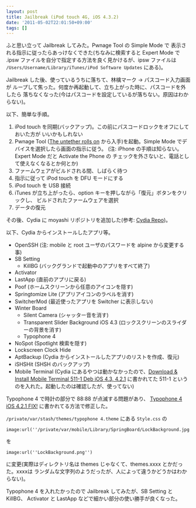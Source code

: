 ```yaml
---
layout: post
title: Jailbreak (iPod touch 4G, iOS 4.3.2)
date: '2011-05-02T22:01:50+09:00'
tags: []
---
```

ふと思い立って Jailbreak してみた。Pwnage Tool の Simple Mode で
表示される指示に従ったらあっけなくできた(ちなみに検索すると Expert Mode で
.ipsw ファイルを自分で指定する方法を良く見かけるが、ipsw ファイルは
`/Users/Username/Library/iTunes/iPod Software Updates` にある)。

Jailbreak した後、使っているうちに落ちて、林檎マーク -> パスコード入力画面が
ループして焦った。何度か再起動して、立ち上がった時に、パスコードを外したら
落ちなくなった(今はパスコードを設定しているが落ちない。原因はわからない)。

以下、簡単な手順。

1. iPod touch を同期(バックアップ)。この前にパスコードロックをオフにしておいた方が
いいかもしれない
2. Pwnage Tool ([The untether rolls on](http://blog.iphone-dev.org/post/4731948971/the-untether-rolls-on)
から入手)を起動。Simple Mode でデバイスを選択したら画面の指示に従う。
(注: iPhone の手順は知らない。Expert Mode だと Activate the Phone の
チェックを外さないと、電話として使えなくなるとか何とか)
3. ファームウェアがビルドされる間、しばらく待つ
4. 指示に従って iPod touch を DFU モードにする
5. iPod touch を USB 接続
6. iTunes が立ち上がったら、option キーを押しながら「復元」ボタンをクリックし、
ビルドされたファームウェアを選択
7. データの復元

その後、Cydia に moyashi リポジトリを追加した(参考: [Cydia Repo](http://hitoriblog.com/?page_id=25))。

以下、Cydia からインストールしたアプリ等。

- OpenSSH (注: mobile と root ユーザのパスワードを alpine から変更する事)
- SB Setting
    - KillBG (バックグランドで起動中のアプリをすべて終了)
- Activator
- LastApp (直前のアプリに戻る)
- Poof (ホームスクリーンから任意のアイコンを隠す)
- Springtomize Lite (アプリアイコンのラベルを消す)
- SwitcherMod (最近使ったアプリを Switcher に表示しない)
- Winter Board
    - Silent Camera (シャッター音を消す)
    - Transparent Slider Background iOS 4.3 (ロックスクリーンのスライダーの背景を消す)
    - Typophone 4
- NoSpot (Spotlight 検索を隠す)
- Lockscreen Clock Hide
- AptBackup (Cydia からインストールしたアプリのリストを作成、復元)
- iSHSHit (SHSH のバックアップ)
- Mobile Terminal (Cydia にあるやつは動かなかったので、[Download & Install Mobile Terminal 511-1 Deb iOS 4.3, 4.2.1](http://www.techpetals.com/download-install-mobile-terminal-511-1-deb-ios-4.3-4.2.1-iphone-4-ipad-ipod-touch-2953) に書かれてた 511-1 というのを入れた。起動したのは確認したが、使ってない)

Typophone 4 で時計の部分で 88:88 が点滅する問題があり、
[Typophone 4 iOS 4.2.1 FIX!](http://modmyi.com/forums/file-mods/748905-typophone-4-ios-4-2-1-fix.html)
に書かれてる方法で修正した。

`/private/var/stash/themes/typophone 4.theme` にある `Style.css` の

```
image:url(''/private/var/mobile/Library/SpringBoard/LockBackground.jpg'')
```
を
```
image:url(''LockBackground.png'')
```

に変更(実際はディレクトリ名は themes じゃなくて、themes.xxxx とかだった。xxxxは
ランダムな文字列のようだったが、人によって違うかどうかはわからない)。

Typophone 4 を入れたかったので Jailbreak してみたが、SB Setting と KillBG、
Activator と LastApp などで細かい部分の使い勝手が良くなった。
